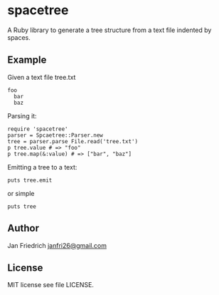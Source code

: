 spacetree
=========

A Ruby library to generate a tree structure from a text file indented by spaces.

Example
-------

Given a text file tree.txt

    foo
      bar
      baz

Parsing it:

    require 'spacetree'
    parser = Spcaetree::Parser.new
    tree = parser.parse File.read('tree.txt')
    p tree.value # => "foo"
    p tree.map(&:value) # => ["bar", "baz"]

Emitting a tree to a text:

    puts tree.emit

or simple

    puts tree
  
Author
------

Jan Friedrich <janfri26@gmail.com>

License
-------

MIT license see file LICENSE.
